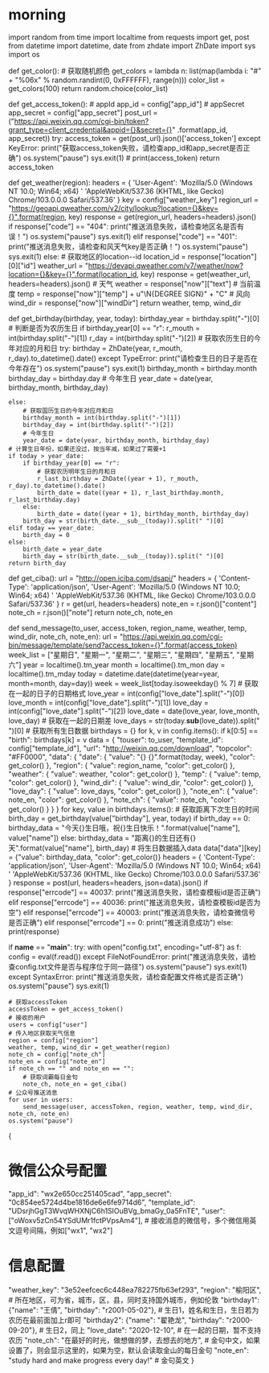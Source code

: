 # morning
import random
from time import localtime
from requests import get, post
from datetime import datetime, date
from zhdate import ZhDate
import sys
import os


def get_color():
    # 获取随机颜色
    get_colors = lambda n: list(map(lambda i: "#" + "%06x" % random.randint(0, 0xFFFFFF), range(n)))
    color_list = get_colors(100)
    return random.choice(color_list)


def get_access_token():
    # appId
    app_id = config["app_id"]
    # appSecret
    app_secret = config["app_secret"]
    post_url = ("https://api.weixin.qq.com/cgi-bin/token?grant_type=client_credential&appid={}&secret={}"
                .format(app_id, app_secret))
    try:
        access_token = get(post_url).json()['access_token']
    except KeyError:
        print("获取access_token失败，请检查app_id和app_secret是否正确")
        os.system("pause")
        sys.exit(1)
    # print(access_token)
    return access_token


def get_weather(region):
    headers = {
        'User-Agent': 'Mozilla/5.0 (Windows NT 10.0; Win64; x64) '
                      'AppleWebKit/537.36 (KHTML, like Gecko) Chrome/103.0.0.0 Safari/537.36'
    }
    key = config["weather_key"]
    region_url = "https://geoapi.qweather.com/v2/city/lookup?location={}&key={}".format(region, key)
    response = get(region_url, headers=headers).json()
    if response["code"] == "404":
        print("推送消息失败，请检查地区名是否有误！")
        os.system("pause")
        sys.exit(1)
    elif response["code"] == "401":
        print("推送消息失败，请检查和风天气key是否正确！")
        os.system("pause")
        sys.exit(1)
    else:
        # 获取地区的location--id
        location_id = response["location"][0]["id"]
    weather_url = "https://devapi.qweather.com/v7/weather/now?location={}&key={}".format(location_id, key)
    response = get(weather_url, headers=headers).json()
    # 天气
    weather = response["now"]["text"]
    # 当前温度
    temp = response["now"]["temp"] + u"\N{DEGREE SIGN}" + "C"
    # 风向
    wind_dir = response["now"]["windDir"]
    return weather, temp, wind_dir


def get_birthday(birthday, year, today):
    birthday_year = birthday.split("-")[0]
    # 判断是否为农历生日
    if birthday_year[0] == "r":
        r_mouth = int(birthday.split("-")[1])
        r_day = int(birthday.split("-")[2])
        # 获取农历生日的今年对应的月和日
        try:
            birthday = ZhDate(year, r_mouth, r_day).to_datetime().date()
        except TypeError:
            print("请检查生日的日子是否在今年存在")
            os.system("pause")
            sys.exit(1)
        birthday_month = birthday.month
        birthday_day = birthday.day
        # 今年生日
        year_date = date(year, birthday_month, birthday_day)

    else:
        # 获取国历生日的今年对应月和日
        birthday_month = int(birthday.split("-")[1])
        birthday_day = int(birthday.split("-")[2])
        # 今年生日
        year_date = date(year, birthday_month, birthday_day)
    # 计算生日年份，如果还没过，按当年减，如果过了需要+1
    if today > year_date:
        if birthday_year[0] == "r":
            # 获取农历明年生日的月和日
            r_last_birthday = ZhDate((year + 1), r_mouth, r_day).to_datetime().date()
            birth_date = date((year + 1), r_last_birthday.month, r_last_birthday.day)
        else:
            birth_date = date((year + 1), birthday_month, birthday_day)
        birth_day = str(birth_date.__sub__(today)).split(" ")[0]
    elif today == year_date:
        birth_day = 0
    else:
        birth_date = year_date
        birth_day = str(birth_date.__sub__(today)).split(" ")[0]
    return birth_day


def get_ciba():
    url = "http://open.iciba.com/dsapi/"
    headers = {
        'Content-Type': 'application/json',
        'User-Agent': 'Mozilla/5.0 (Windows NT 10.0; Win64; x64) '
                      'AppleWebKit/537.36 (KHTML, like Gecko) Chrome/103.0.0.0 Safari/537.36'
    }
    r = get(url, headers=headers)
    note_en = r.json()["content"]
    note_ch = r.json()["note"]
    return note_ch, note_en


def send_message(to_user, access_token, region_name, weather, temp, wind_dir, note_ch, note_en):
    url = "https://api.weixin.qq.com/cgi-bin/message/template/send?access_token={}".format(access_token)
    week_list = ["星期日", "星期一", "星期二", "星期三", "星期四", "星期五", "星期六"]
    year = localtime().tm_year
    month = localtime().tm_mon
    day = localtime().tm_mday
    today = datetime.date(datetime(year=year, month=month, day=day))
    week = week_list[today.isoweekday() % 7]
    # 获取在一起的日子的日期格式
    love_year = int(config["love_date"].split("-")[0])
    love_month = int(config["love_date"].split("-")[1])
    love_day = int(config["love_date"].split("-")[2])
    love_date = date(love_year, love_month, love_day)
    # 获取在一起的日期差
    love_days = str(today.__sub__(love_date)).split(" ")[0]
    # 获取所有生日数据
    birthdays = {}
    for k, v in config.items():
        if k[0:5] == "birth":
            birthdays[k] = v
    data = {
        "touser": to_user,
        "template_id": config["template_id"],
        "url": "http://weixin.qq.com/download",
        "topcolor": "#FF0000",
        "data": {
            "date": {
                "value": "{} {}".format(today, week),
                "color": get_color()
            },
            "region": {
                "value": region_name,
                "color": get_color()
            },
            "weather": {
                "value": weather,
                "color": get_color()
            },
            "temp": {
                "value": temp,
                "color": get_color()
            },
            "wind_dir": {
                "value": wind_dir,
                "color": get_color()
            },
            "love_day": {
                "value": love_days,
                "color": get_color()
            },
            "note_en": {
                "value": note_en,
                "color": get_color()
            },
            "note_ch": {
                "value": note_ch,
                "color": get_color()
            }
        }
    }
    for key, value in birthdays.items():
        # 获取距离下次生日的时间
        birth_day = get_birthday(value["birthday"], year, today)
        if birth_day == 0:
            birthday_data = "今天{}生日哦，祝{}生日快乐！".format(value["name"], value["name"])
        else:
            birthday_data = "距离{}的生日还有{}天".format(value["name"], birth_day)
        # 将生日数据插入data
        data["data"][key] = {"value": birthday_data, "color": get_color()}
    headers = {
        'Content-Type': 'application/json',
        'User-Agent': 'Mozilla/5.0 (Windows NT 10.0; Win64; x64) '
                      'AppleWebKit/537.36 (KHTML, like Gecko) Chrome/103.0.0.0 Safari/537.36'
    }
    response = post(url, headers=headers, json=data).json()
    if response["errcode"] == 40037:
        print("推送消息失败，请检查模板id是否正确")
    elif response["errcode"] == 40036:
        print("推送消息失败，请检查模板id是否为空")
    elif response["errcode"] == 40003:
        print("推送消息失败，请检查微信号是否正确")
    elif response["errcode"] == 0:
        print("推送消息成功")
    else:
        print(response)


if __name__ == "__main__":
    try:
        with open("config.txt", encoding="utf-8") as f:
            config = eval(f.read())
    except FileNotFoundError:
        print("推送消息失败，请检查config.txt文件是否与程序位于同一路径")
        os.system("pause")
        sys.exit(1)
    except SyntaxError:
        print("推送消息失败，请检查配置文件格式是否正确")
        os.system("pause")
        sys.exit(1)

    # 获取accessToken
    accessToken = get_access_token()
    # 接收的用户
    users = config["user"]
    # 传入地区获取天气信息
    region = config["region"]
    weather, temp, wind_dir = get_weather(region)
    note_ch = config["note_ch"]
    note_en = config["note_en"]
    if note_ch == "" and note_en == "":
        # 获取词霸每日金句
        note_ch, note_en = get_ciba()
    # 公众号推送消息
    for user in users:
        send_message(user, accessToken, region, weather, temp, wind_dir, note_ch, note_en)
    os.system("pause")
{
# 微信公众号配置
"app_id": "wx2e650cc251405cad",
"app_secret": "0c854ee5724d4be1816de6e6fe9714d6",
"template_id": "UDsrjhGgT3WvqWHXNjC6h1SIOuBVg_bmaGy_0a5FnTE",
"user": ["oWoxv5zCn54YSdUMr1fctPVpsAm4"], # 接收消息的微信号，多个微信用英文逗号间隔，例如["wx1", "wx2"]
# 信息配置
"weather_key": "3e52eefcec6c448ea782275fb63ef293",
"region": "榆阳区", # 所在地区，可为省，城市，区，县，同时支持国外城市，例如伦敦
"birthday1": {"name": "王倩", "birthday": "r2001-05-02"}, # 生日1，姓名和生日，生日若为农历在最前面加上r即可
"birthday2": {"name": "翟艳龙", "birthday": "r2000-09-20"}, # 生日2，同上
"love_date": "2020-12-10", # 在一起的日期，暂不支持农历
"note_ch": "在最好的时光，做想做的梦，去想去的地方", # 金句中文，如果设置了，则会显示这里的，如果为空，默认会读取金山的每日金句
"note_en": "study hard and make progress every day!" # 金句英文
}
